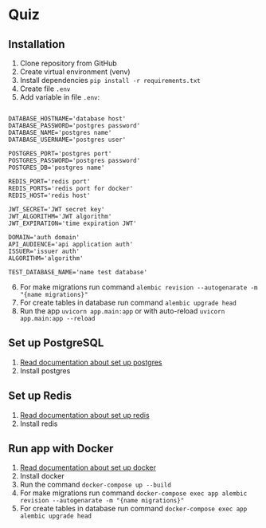 # Quiz

## Installation

1. Clone repository from GitHub
2. Create virtual environment (venv)
3. Install dependencies `pip install -r requirements.txt`
4. Create file `.env`
5. Add variable in file `.env`:
```

DATABASE_HOSTNAME='database host'
DATABASE_PASSWORD='postgres password'
DATABASE_NAME='postgres name'
DATABASE_USERNAME='postgres user'

POSTGRES_PORT='postgres port'
POSTGRES_PASSWORD='postgres password'
POSTGRES_DB='postgres name'

REDIS_PORT='redis port'
REDIS_PORTS='redis port for docker'
REDIS_HOST='redis host'

JWT_SECRET='JWT secret key'
JWT_ALGORITHM='JWT algorithm'
JWT_EXPIRATION='time expiration JWT'

DOMAIN='auth domain'
API_AUDIENCE='api application auth'
ISSUER='issuer auth'
ALGORITHM='algorithm'

TEST_DATABASE_NAME='name test database'

```
6. For make migrations run command `alembic revision --autogenarate -m "{name migrations}"`
7. For create tables in database run command `alembic upgrade head`
8. Run the app `uvicorn app.main:app` or with auto-reload `uvicorn app.main:app --reload`

## Set up PostgreSQL

1. [Read documentation about set up postgres](https://www.postgresql.org/download/)
2. Install postgres

## Set up Redis

1. [Read documentation about set up redis](https://redis.io/docs/getting-started/)
2. Install redis

## Run app with Docker
 
1. [Read documentation about set up docker](https://docs.docker.com/get-docker/)
2. Install docker
3. Run the command `docker-compose up --build`
4. For make migrations run command `docker-compose exec app alembic revision --autogenarate -m "{name migrations}"`
5. For create tables in database run command `docker-compose exec app alembic upgrade head`